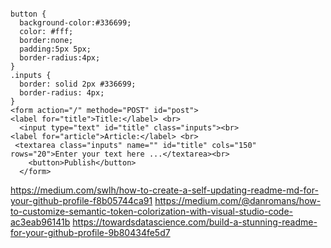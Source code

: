 ```

button {
  background-color:#336699;
  color: #fff;
  border:none;
  padding:5px 5px;
  border-radius:4px;
}
.inputs {
  border: solid 2px #336699;
  border-radius: 4px;
}
<form action="/" methode="POST" id="post">
<label for="title">Title:</label> <br>
  <input type="text" id="title" class="inputs"><br>
<label for="article">Article:</label> <br>
 <textarea class="inputs" name="" id="title" cols="150" rows="20">Enter your text here ...</textarea><br>
    <button>Publish</button>
  </form>
```

https://medium.com/swlh/how-to-create-a-self-updating-readme-md-for-your-github-profile-f8b05744ca91
https://medium.com/@danromans/how-to-customize-semantic-token-colorization-with-visual-studio-code-ac3eab96141b
https://towardsdatascience.com/build-a-stunning-readme-for-your-github-profile-9b80434fe5d7

